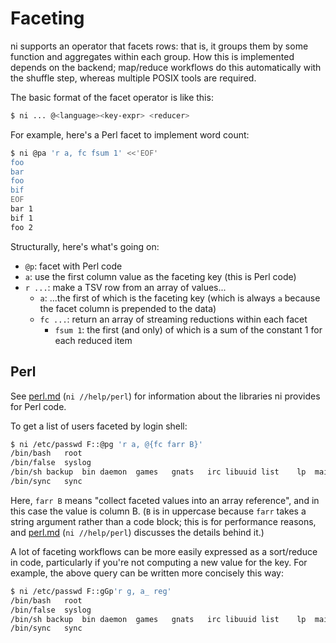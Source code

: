 # Faceting
ni supports an operator that facets rows: that is, it groups them by some
function and aggregates within each group. How this is implemented depends on
the backend; map/reduce workflows do this automatically with the shuffle step,
whereas multiple POSIX tools are required.

The basic format of the facet operator is like this:

```sh
$ ni ... @<language><key-expr> <reducer>
```

For example, here's a Perl facet to implement word count:

```bash
$ ni @pa 'r a, fc fsum 1' <<'EOF'
foo
bar
foo
bif
EOF
bar	1
bif	1
foo	2
```

Structurally, here's what's going on:

- `@p`: facet with Perl code
- `a`: use the first column value as the faceting key (this is Perl code)
- `r ...`: make a TSV row from an array of values...
  - `a`: ...the first of which is the faceting key (which is always `a` because
    the facet column is prepended to the data)
  - `fc ...`: return an array of streaming reductions within each facet
    - `fsum 1`: the first (and only) of which is a sum of the constant 1 for
      each reduced item

## Perl
See [perl.md](perl.md) (`ni //help/perl`) for information about the libraries
ni provides for Perl code.

To get a list of users faceted by login shell:

```bash
$ ni /etc/passwd F::@pg 'r a, @{fc farr B}'
/bin/bash	root
/bin/false	syslog
/bin/sh	backup	bin	daemon	games	gnats	irc	libuuid	list	lp	mail	man	news	nobody	proxy	sys	uucp	www-data
/bin/sync	sync
```

Here, `farr B` means "collect faceted values into an array reference", and in
this case the value is column B. (`B` is in uppercase because `farr` takes a
string argument rather than a code block; this is for performance reasons, and
[perl.md](perl.md) (`ni //help/perl`) discusses the details behind it.)

A lot of faceting workflows can be more easily expressed as a sort/reduce in
code, particularly if you're not computing a new value for the key. For
example, the above query can be written more concisely this way:

```bash
$ ni /etc/passwd F::gGp'r g, a_ reg'
/bin/bash	root
/bin/false	syslog
/bin/sh	backup	bin	daemon	games	gnats	irc	libuuid	list	lp	mail	man	news	nobody	proxy	sys	uucp	www-data
/bin/sync	sync
```
